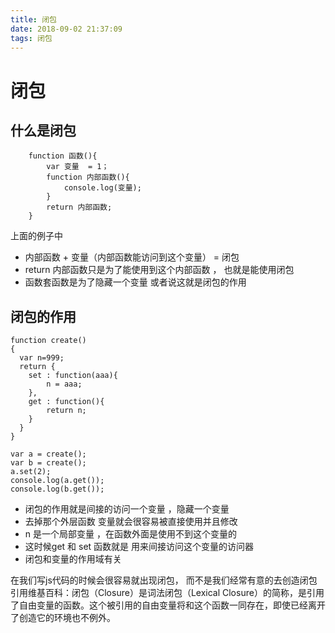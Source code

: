 ```yaml
---
title: 闭包
date: 2018-09-02 21:37:09
tags: 闭包
---
```

# 闭包

##  什么是闭包
```
    function 函数(){
        var 变量  = 1；
        function 内部函数(){
            console.log(变量);
        }
        return 内部函数;
    }
```
上面的例子中
-  内部函数 + 变量（内部函数能访问到这个变量） =  闭包
-  return  内部函数只是为了能使用到这个内部函数 ， 也就是能使用闭包
-  函数套函数是为了隐藏一个变量 或者说这就是闭包的作用

## 闭包的作用
```
function create()
{
  var n=999;
  return {
    set : function(aaa){
        n = aaa;
    },
    get : function(){
        return n;
    }
  }
}

var a = create();
var b = create();
a.set(2);
console.log(a.get());
console.log(b.get());
```
-  闭包的作用就是间接的访问一个变量 ，隐藏一个变量
-  去掉那个外层函数  变量就会很容易被直接使用并且修改
-  n 是一个局部变量 ，在函数外面是使用不到这个变量的
-  这时候get 和 set  函数就是 用来间接访问这个变量的访问器
-  闭包和变量的作用域有关

在我们写js代码的时候会很容易就出现闭包， 而不是我们经常有意的去创造闭包   
引用维基百科：闭包（Closure）是词法闭包（Lexical Closure）的简称，是引用了自由变量的函数。这个被引用的自由变量将和这个函数一同存在，即使已经离开了创造它的环境也不例外。

